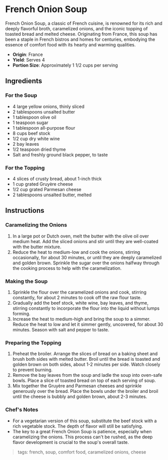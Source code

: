 # French Onion Soup

French Onion Soup, a classic of French cuisine, is renowned for its rich and deeply flavorful broth, caramelized onions, and the iconic topping of toasted bread and melted cheese. Originating from France, this soup has been a staple in French bistros and homes for centuries, embodying the essence of comfort food with its hearty and warming qualities.

- **Origin**: France
- **Yield**: Serves 4
- **Portion Size**: Approximately 1 1/2 cups per serving

## Ingredients

### For the Soup
- 4 large yellow onions, thinly sliced
- 2 tablespoons unsalted butter
- 1 tablespoon olive oil
- 1 teaspoon sugar
- 1 tablespoon all-purpose flour
- 8 cups beef stock
- 1/2 cup dry white wine
- 2 bay leaves
- 1/2 teaspoon dried thyme
- Salt and freshly ground black pepper, to taste

### For the Topping
- 4 slices of crusty bread, about 1-inch thick
- 1 cup grated Gruyère cheese
- 1/2 cup grated Parmesan cheese
- 2 tablespoons unsalted butter, melted

## Instructions

### Caramelizing the Onions
1. In a large pot or Dutch oven, melt the butter with the olive oil over medium heat. Add the sliced onions and stir until they are well-coated with the butter mixture.
2. Reduce the heat to medium-low and cook the onions, stirring occasionally, for about 30 minutes, or until they are deeply caramelized and golden brown. Sprinkle the sugar over the onions halfway through the cooking process to help with the caramelization.

### Making the Soup
1. Sprinkle the flour over the caramelized onions and cook, stirring constantly, for about 2 minutes to cook off the raw flour taste.
2. Gradually add the beef stock, white wine, bay leaves, and thyme, stirring constantly to incorporate the flour into the liquid without lumps forming.
3. Increase the heat to medium-high and bring the soup to a simmer. Reduce the heat to low and let it simmer gently, uncovered, for about 30 minutes. Season with salt and pepper to taste.

### Preparing the Topping
1. Preheat the broiler. Arrange the slices of bread on a baking sheet and brush both sides with melted butter. Broil until the bread is toasted and golden brown on both sides, about 1-2 minutes per side. Watch closely to prevent burning.
2. Remove the bay leaves from the soup and ladle the soup into oven-safe bowls. Place a slice of toasted bread on top of each serving of soup.
3. Mix together the Gruyère and Parmesan cheeses and sprinkle generously over the bread. Place the bowls under the broiler and broil until the cheese is bubbly and golden brown, about 2-3 minutes.

### Chef's Notes
- For a vegetarian version of this soup, substitute the beef stock with a rich vegetable stock. The depth of flavor will still be satisfying.
- The key to a great French Onion Soup is patience, especially when caramelizing the onions. This process can't be rushed, as the deep flavor development is crucial to the soup's overall taste.

> tags: french, soup, comfort food, caramelized onions, cheese